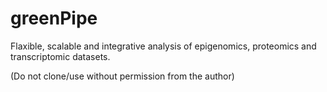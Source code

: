 # greenPipe
Flaxible, scalable and integrative analysis of epigenomics, proteomics and transcriptomic datasets. 

(Do not clone/use without permission from the author)
